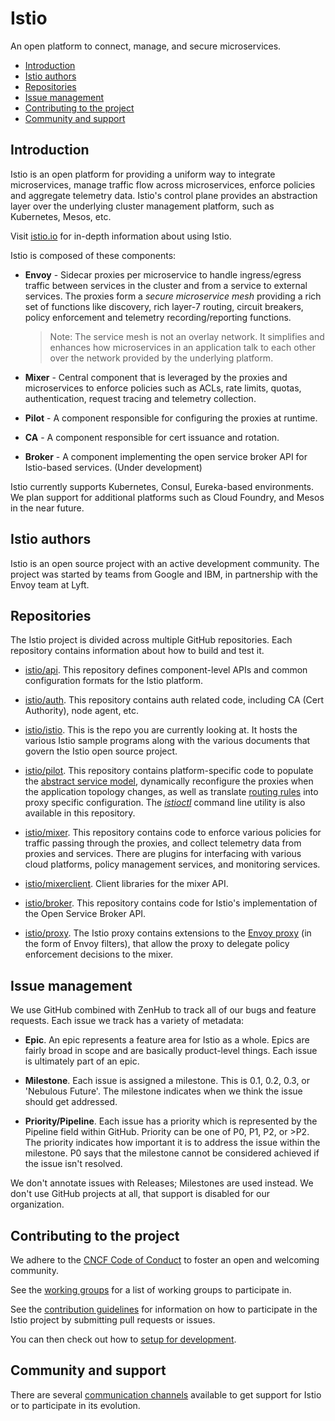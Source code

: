 # Istio
An open platform to connect, manage, and secure microservices.

- [Introduction](#introduction)
- [Istio authors](#istio-authors)
- [Repositories](#repositories)
- [Issue management](#issue-management)
- [Contributing to the project](#contributing-to-the-project)
- [Community and support](#community-and-support)

## Introduction

Istio is an open platform for providing a uniform way to integrate
microservices, manage traffic flow across microservices, enforce policies
and aggregate telemetry data. Istio's control plane provides an abstraction
layer over the underlying cluster management platform, such as Kubernetes,
Mesos, etc.

Visit [istio.io](https://istio.io) for in-depth information about using Istio.     

Istio is composed of these components:

* **Envoy** - Sidecar proxies per microservice to handle ingress/egress traffic
   between services in the cluster and from a service to external
   services. The proxies form a _secure microservice mesh_ providing a rich
   set of functions like discovery, rich layer-7 routing, circuit breakers,
   policy enforcement and telemetry recording/reporting
   functions.

  >  Note: The service mesh is not an overlay network. It
  >  simplifies and enhances how microservices in an application talk to each
  >  other over the network provided by the underlying platform.

* **Mixer** - Central component that is leveraged by the proxies and microservices
   to enforce policies such as ACLs, rate limits, quotas, authentication, request
   tracing and telemetry collection.

* **Pilot** - A component responsible for configuring the
  proxies at runtime.

* **CA** - A component responsible for cert issuance and rotation.

* **Broker** - A component implementing the open service broker API for Istio-based services. (Under development)

Istio currently supports Kubernetes, Consul, Eureka-based environments. We plan support for additional platforms such as Cloud Foundry, and Mesos in the near future.

## Istio authors

Istio is an open source project with an active development community. The project was started
by teams from Google and IBM, in partnership with the Envoy team at Lyft.

## Repositories

The Istio project is divided across multiple GitHub repositories. Each
repository contains information about how to build and test it.

- [istio/api](https://github.com/istio/api). This repository defines
component-level APIs and common configuration formats for the Istio platform.

- [istio/auth](https://github.com/istio/auth). This repository contains auth related code,
including CA (Cert Authority), node agent, etc.

- [istio/istio](README.md). This is the repo you are
currently looking at. It hosts the various Istio sample programs
along with the various documents that govern the Istio open source
project.

- [istio/pilot](https://github.com/istio/pilot). This repository
contains platform-specific code to populate the
[abstract service model](https://istio.io/docs/concepts/traffic-management/overview.html), dynamically reconfigure the proxies
when the application topology changes, as well as translate
[routing rules](https://istio.io/docs/reference/config/traffic-rules/routing-rules.html) into proxy specific configuration.  The
[_istioctl_](https://istio.io/docs/reference/commands/istioctl.html) command line utility is also available in
this repository.

- [istio/mixer](https://github.com/istio/mixer). This repository
contains code to enforce various policies for traffic passing through the
proxies, and collect telemetry data from proxies and services. There
are plugins for interfacing with various cloud platforms, policy
management services, and monitoring services.

- [istio/mixerclient](https://github.com/istio/mixerclient). Client libraries
for the mixer API.

- [istio/broker](https://github.com/istio/broker). This repository
contains code for Istio's implementation of the Open Service Broker API.

- [istio/proxy](https://github.com/istio/proxy). The Istio proxy contains
extensions to the [Envoy proxy](https://github.com/lyft/envoy) (in the form of
Envoy filters), that allow the proxy to delegate policy enforcement
decisions to the mixer.

## Issue management

We use GitHub combined with ZenHub to track all of our bugs and feature requests. Each issue we track has a variety of metadata:

- **Epic**. An epic represents a feature area for Istio as a whole. Epics are fairly broad in scope and are basically product-level things.
Each issue is ultimately part of an epic.

- **Milestone**. Each issue is assigned a milestone. This is 0.1, 0.2, 0.3, or 'Nebulous Future'. The milestone indicates when we
think the issue should get addressed.

- **Priority/Pipeline**. Each issue has a priority which is represented by the Pipeline field within GitHub. Priority can be one of
P0, P1, P2, or >P2. The priority indicates how important it is to address the issue within the milestone. P0 says that the
milestone cannot be considered achieved if the issue isn't resolved.

We don't annotate issues with Releases; Milestones are used instead. We don't use GitHub projects at all, that
support is disabled for our organization.

## Contributing to the project

We adhere to the  [CNCF Code of Conduct](https://github.com/cncf/foundation/blob/master/code-of-conduct.md) to foster an open and welcoming community.

See the [working groups](GROUPS.md) for a list of working groups to participate in.

See the [contribution guidelines](CONTRIBUTING.md) for information on how to
participate in the Istio project by submitting pull requests or issues.

You can then check out how to [setup for development](devel/README.md).

## Community and support

There are several [communication channels](https://istio.io/community/) available to get
support for Istio or to participate in its evolution.
